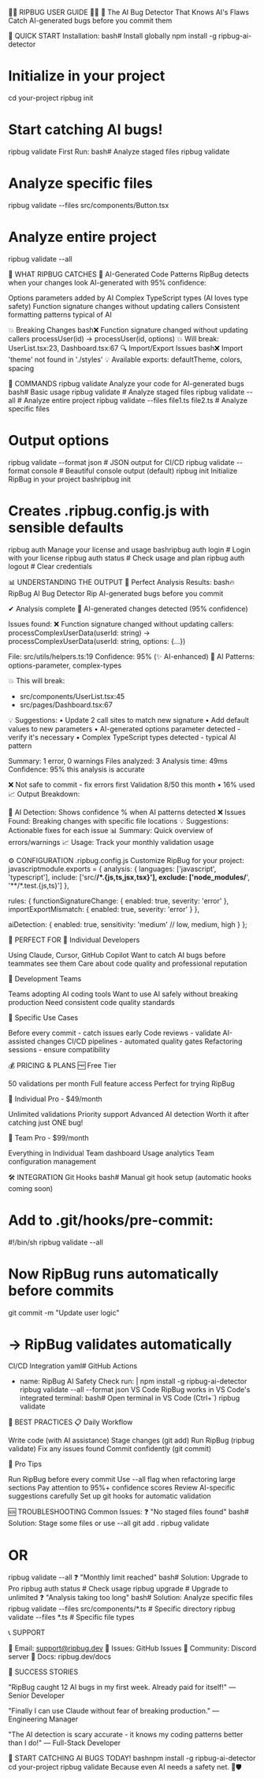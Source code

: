 📖🎯 RIPBUG USER GUIDE 🎯📖
🌊 The AI Bug Detector That Knows AI's Flaws
Catch AI-generated bugs before you commit them

🚀 QUICK START
Installation:
bash# Install globally
npm install -g ripbug-ai-detector

# Initialize in your project
cd your-project
ripbug init

# Start catching AI bugs!
ripbug validate
First Run:
bash# Analyze staged files
ripbug validate

# Analyze specific files
ripbug validate --files src/components/Button.tsx

# Analyze entire project
ripbug validate --all

🎯 WHAT RIPBUG CATCHES
🤖 AI-Generated Code Patterns
RipBug detects when your changes look AI-generated with 95% confidence:

Options parameters added by AI
Complex TypeScript types (AI loves type safety)
Function signature changes without updating callers
Consistent formatting patterns typical of AI

💥 Breaking Changes
bash❌ Function signature changed without updating callers
   processUser(id) → processUser(id, options)
   💥 Will break: UserList.tsx:23, Dashboard.tsx:67
🔍 Import/Export Issues
bash❌ Import 'theme' not found in './styles'
   💡 Available exports: defaultTheme, colors, spacing

🔧 COMMANDS
ripbug validate
Analyze your code for AI-generated bugs
bash# Basic usage
ripbug validate                         # Analyze staged files
ripbug validate --all                   # Analyze entire project
ripbug validate --files file1.ts file2.ts  # Analyze specific files

# Output options
ripbug validate --format json      # JSON output for CI/CD
ripbug validate --format console   # Beautiful console output (default)
ripbug init
Initialize RipBug in your project
bashripbug init
# Creates .ripbug.config.js with sensible defaults
ripbug auth
Manage your license and usage
bashripbug auth login <license-key>    # Login with your license
ripbug auth status                 # Check usage and plan
ripbug auth logout                 # Clear credentials

📊 UNDERSTANDING THE OUTPUT
🎯 Perfect Analysis Results:
bash🔥 RipBug AI Bug Detector
   Rip AI-generated bugs before you commit

✔ Analysis complete
🤖 AI-generated changes detected (95% confidence)

Issues found:
❌ Function signature changed without updating callers: 
   processComplexUserData(userId: string) → 
   processComplexUserData(userId: string, options: {...})
   
   File: src/utils/helpers.ts:19
   Confidence: 95% (✨ AI-enhanced)
   🤖 AI Patterns: options-parameter, complex-types
   
   💥 This will break:
   - src/components/UserList.tsx:45
   - src/pages/Dashboard.tsx:67
   
   💡 Suggestions:
   • Update 2 call sites to match new signature
   • Add default values to new parameters
   • AI-generated options parameter detected - verify it's necessary
   • Complex TypeScript types detected - typical AI pattern

Summary: 1 error, 0 warnings
Files analyzed: 3
Analysis time: 49ms
Confidence: 95% this analysis is accurate

❌ Not safe to commit - fix errors first
Validation 8/50 this month • 16% used
📈 Output Breakdown:

🤖 AI Detection: Shows confidence % when AI patterns detected
❌ Issues Found: Breaking changes with specific file locations
💡 Suggestions: Actionable fixes for each issue
📊 Summary: Quick overview of errors/warnings
📈 Usage: Track your monthly validation usage


⚙️ CONFIGURATION
.ripbug.config.js
Customize RipBug for your project:
javascriptmodule.exports = {
  analysis: {
    languages: ['javascript', 'typescript'],
    include: ['src/**/*.{js,ts,jsx,tsx}'],
    exclude: ['node_modules/**', '**/*.test.{js,ts}']
  },
  
  rules: {
    functionSignatureChange: {
      enabled: true,
      severity: 'error'
    },
    importExportMismatch: {
      enabled: true, 
      severity: 'error'
    }
  },
  
  aiDetection: {
    enabled: true,
    sensitivity: 'medium' // low, medium, high
  }
};

🎯 PERFECT FOR
👥 Individual Developers

Using Claude, Cursor, GitHub Copilot
Want to catch AI bugs before teammates see them
Care about code quality and professional reputation

🏢 Development Teams

Teams adopting AI coding tools
Want to use AI safely without breaking production
Need consistent code quality standards

🚀 Specific Use Cases

Before every commit - catch issues early
Code reviews - validate AI-assisted changes
CI/CD pipelines - automated quality gates
Refactoring sessions - ensure compatibility


💰 PRICING & PLANS
🆓 Free Tier

50 validations per month
Full feature access
Perfect for trying RipBug

🚀 Individual Pro - $49/month

Unlimited validations
Priority support
Advanced AI detection
Worth it after catching just ONE bug!

🏢 Team Pro - $99/month

Everything in Individual
Team dashboard
Usage analytics
Team configuration management


🛠️ INTEGRATION
Git Hooks
bash# Manual git hook setup (automatic hooks coming soon)
# Add to .git/hooks/pre-commit:
#!/bin/sh
ripbug validate --all

# Now RipBug runs automatically before commits
git commit -m "Update user logic"
# → RipBug validates automatically
CI/CD Integration
yaml# GitHub Actions
- name: RipBug AI Safety Check
  run: |
    npm install -g ripbug-ai-detector
    ripbug validate --all --format json
VS Code
RipBug works in VS Code's integrated terminal:
bash# Open terminal in VS Code (Ctrl+`)
ripbug validate

🎯 BEST PRACTICES
📋 Daily Workflow

Write code (with AI assistance)
Stage changes (git add)
Run RipBug (ripbug validate)
Fix any issues found
Commit confidently (git commit)

🎯 Pro Tips

Run RipBug before every commit
Use --all flag when refactoring large sections
Pay attention to 95%+ confidence scores
Review AI-specific suggestions carefully
Set up git hooks for automatic validation


🆘 TROUBLESHOOTING
Common Issues:
❓ "No staged files found"
bash# Solution: Stage some files or use --all
git add .
ripbug validate
# OR
ripbug validate --all
❓ "Monthly limit reached"
bash# Solution: Upgrade to Pro
ripbug auth status    # Check usage
ripbug upgrade        # Upgrade to unlimited
❓ "Analysis taking too long"
bash# Solution: Analyze specific files
ripbug validate --files src/components/*.ts  # Specific directory
ripbug validate --files *.ts                 # Specific file types

📞 SUPPORT

📧 Email: support@ripbug.dev
🐛 Issues: GitHub Issues
💬 Community: Discord server
📖 Docs: ripbug.dev/docs


🎉 SUCCESS STORIES

"RipBug caught 12 AI bugs in my first week. Already paid for itself!"
— Senior Developer


"Finally I can use Claude without fear of breaking production."
— Engineering Manager


"The AI detection is scary accurate - it knows my coding patterns better than I do!"
— Full-Stack Developer


🌊 START CATCHING AI BUGS TODAY!
bashnpm install -g ripbug-ai-detector
cd your-project
ripbug validate
Because even AI needs a safety net. 🤖🛡️
